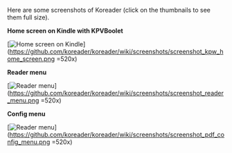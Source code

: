 Here are some screenshots of Koreader (click on the thumbnails to see them full size).

**Home screen on Kindle with KPVBoolet**

[![Home screen on Kindle](https://github.com/koreader/koreader/wiki/screenshots/screenshot_kpw_home_screen.png)](https://github.com/koreader/koreader/wiki/screenshots/screenshot_kpw_home_screen.png =520x)

**Reader menu**

[![Reader menu](https://github.com/koreader/koreader/wiki/screenshots/screenshot_reader_menu.png)](https://github.com/koreader/koreader/wiki/screenshots/screenshot_reader_menu.png  =520x)

**Config menu**

[![Reader menu](https://github.com/koreader/koreader/wiki/screenshots/screenshot_pdf_config_menu.png)](https://github.com/koreader/koreader/wiki/screenshots/screenshot_pdf_config_menu.png  =520x)